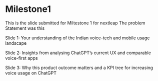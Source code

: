 # Milestone1
This is the slide submitted for Miltestone 1 for nextleap
The problem Statement was this 

Slide 1: Your understanding of the Indian voice-tech and mobile usage landscape

Slide 2: Insights from analysing ChatGPT’s current UX and comparable voice-first apps

Slide 3: Why this product outcome matters and a KPI tree for increasing voice usage on ChatGPT

